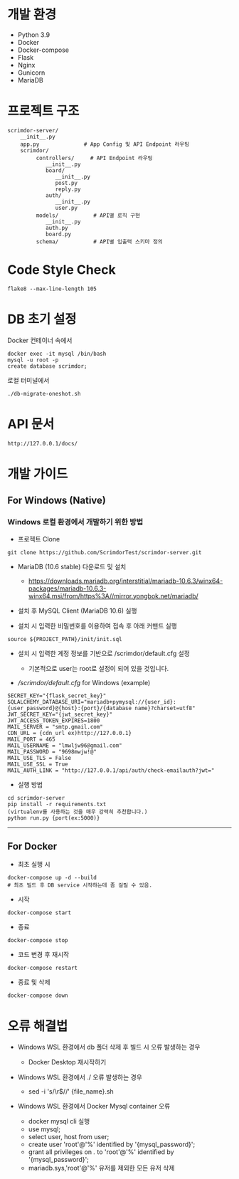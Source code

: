 # 개발 환경
* Python 3.9
* Docker
* Docker-compose
* Flask
* Nginx
* Gunicorn
* MariaDB

# 프로젝트 구조
```
scrimdor-server/
    __init__.py
    app.py              # App Config 및 API Endpoint 라우팅
    scrimdor/
         controllers/     # API Endpoint 라우팅
            __init__.py
            board/
               __init__.py
               post.py
               reply.py 
            auth/
               __init__.py
               user.py
         models/           # API별 로직 구현
            __init__.py
            auth.py 
            board.py
         schema/           # API별 입출력 스키마 정의
```

# Code Style Check
```
flake8 --max-line-length 105
```

# DB 초기 설정
Docker 컨테이너 속에서
```
docker exec -it mysql /bin/bash
mysql -u root -p
create database scrimdor;
```
로컬 터미널에서
```
./db-migrate-oneshot.sh
```

# API 문서
```
http://127.0.0.1/docs/
```
# 개발 가이드
## For Windows (Native)
### Windows 로컬 환경에서 개발하기 위한 방법

* 프로젝트 Clone
```
git clone https://github.com/ScrimdorTest/scrimdor-server.git
```

* MariaDB (10.6 stable) 다운로드 및 설치

   * https://downloads.mariadb.org/interstitial/mariadb-10.6.3/winx64-packages/mariadb-10.6.3-winx64.msi/from/https%3A//mirror.yongbok.net/mariadb/
 
* 설치 후 MySQL Client (MariaDB 10.6) 실행
* 설치 시 입력한 비밀번호를 이용하여 접속 후 아래 커맨드 실행
```
source ${PROJECT_PATH}/init/init.sql
```

* 설치 시 입력한 계정 정보를 기반으로 /scrimdor/default.cfg 설정
  * 기본적으로 user는 root로 설정이 되어 있을 것입니다.

* */scrimdor/default.cfg* for Windows (example)
```
SECRET_KEY="{flask_secret_key}"
SQLALCHEMY_DATABASE_URI="mariadb+pymysql://{user_id}:{user_password}@{host}:{port}/{database name}?charset=utf8"
JWT_SECRET_KEY="{jwt_secret_key}"
JWT_ACCESS_TOKEN_EXPIRES=1800
MAIL_SERVER = "smtp.gmail.com"
CDN_URL = {cdn_url ex)http://127.0.0.1}
MAIL_PORT = 465
MAIL_USERNAME = "lmwljw96@gmail.com"
MAIL_PASSWORD = "9698mwjw!@"
MAIL_USE_TLS = False
MAIL_USE_SSL = True
MAIL_AUTH_LINK = "http://127.0.0.1/api/auth/check-emailauth?jwt="
```
* 실행 방법
```
cd scrimdor-server 
pip install -r requirements.txt
(virtualenv를 사용하는 것을 매우 강력히 추천합니다.)
python run.py {port(ex:5000)}
```
***

## For Docker
* 최초 실행 시
```
docker-compose up -d --build
# 최초 빌드 후 DB service 시작하는데 좀 걸릴 수 있음.
```

* 시작
```
docker-compose start
```

* 종료
```
docker-compose stop
```

* 코드 변경 후 재시작
```
docker-compose restart
```

* 종료 및 삭제
```
docker-compose down
```

# 오류 해결법
* Windows WSL 환경에서 db 폴더 삭제 후 빌드 시 오류 발생하는 경우
  * Docker Desktop 재시작하기

* Windows WSL 환경에서 ./ 오류 발생하는 경우
   * sed -i 's/\r$//' {file_name}.sh

* Windows WSL 환경에서 Docker Mysql container 오류
   * docker mysql cli 실행
   * use mysql;
   * select user, host from user;
   * create user 'root'@'%' identified by '{mysql_password}';
   * grant all privileges on *.* to 'root'@'%' identified by '{mysql_password}';
   * mariadb.sys,'root'@'%' 유저를 제외한 모든 유저 삭제
